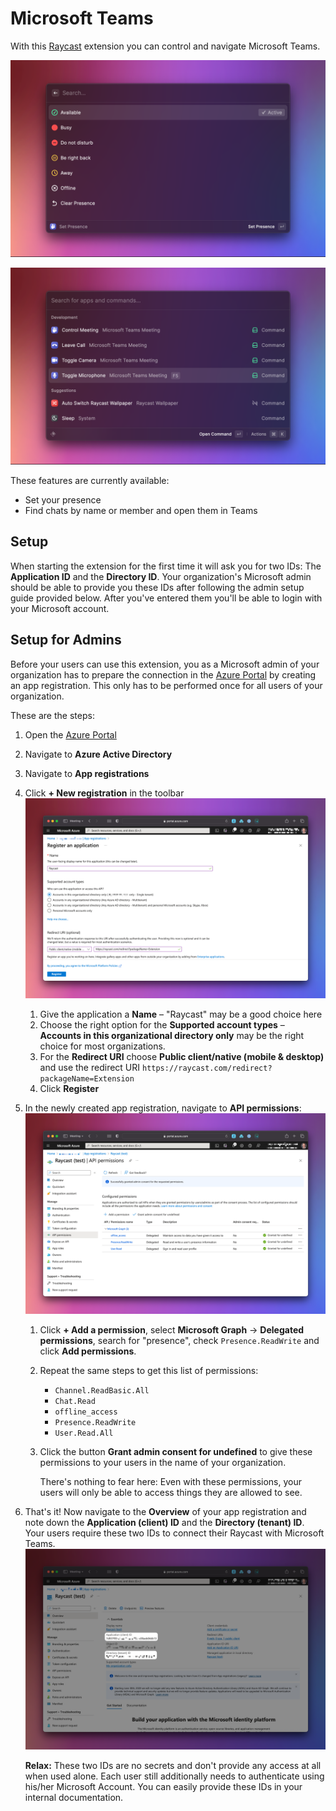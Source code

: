 # Microsoft Teams
With this [Raycast](https://raycast.com/) extension you can control and navigate Microsoft Teams.

![Screenshot of the "set presence" command](metadata/microsoft-teams-1.png)

![Screenshot of the "find chat" command](metadata/microsoft-teams-2.png)

These features are currently available:

- Set your presence
- Find chats by name or member and open them in Teams

## Setup
When starting the extension for the first time it will ask you for two IDs: The **Application ID** and the **Directory ID**. Your organization's Microsoft admin should be able to provide you these IDs after following the admin setup guide provided below. After you've entered them you'll be able to login with your Microsoft account.

## Setup for Admins
Before your users can use this extension, you as a Microsoft admin of your organization has to prepare the connection in the [Azure Portal](https://portal.azure.com/) by creating an app registration. This only has to be performed once for all users of your organization.

These are the steps:

1. Open the [Azure Portal](https://portal.azure.com/)
2. Navigate to **Azure Active Directory**
3. Navigate to **App registrations**
4. Click **+ New registration** in the toolbar
   ![Screenshot of app registration screen](media/register-app.png)
   1. Give the application a **Name** – "Raycast" may be a good choice here
   2. Choose the right option for the **Supported account types** – **Accounts in this organizational directory only** may be the right choice for most organizations.
   3. For the **Redirect URI** choose **Public client/native (mobile & desktop)** and use the redirect URI `https://raycast.com/redirect?packageName=Extension`
   4. Click **Register**
5. In the newly created app registration, navigate to **API permissions**:
   ![Screenshot of API permissions](media/api-permissions.png)
   1. Click **+ Add a permission**, select **Microsoft Graph** → **Delegated permissions**, search for "presence", check `Presence.ReadWrite` and click **Add permissions**.
   2. Repeat the same steps to get this list of permissions:
      - `Channel.ReadBasic.All`
      - `Chat.Read`
      - `offline_access`
      - `Presence.ReadWrite`
      - `User.Read.All`
   3. Click the button **Grant admin consent for undefined** to give these permissions to your users in the name of your organization. 
   
      There's nothing to fear here: Even with these permissions, your users will only be able to access things they are allowed to see.
4. That's it! Now navigate to the **Overview** of your app registration and note down the **Application (client) ID** and the **Directory (tenant) ID**. Your users require these two IDs to connect their Raycast with Microsoft Teams.
   ![Screenshot of app registration overview screen with IDs](media/overview-ids.png)

   **Relax:** These two IDs are no secrets and don't provide any access at all when used alone. Each user still additionally needs to authenticate using his/her Microsoft Account. You can easily provide these IDs in your internal documentation.